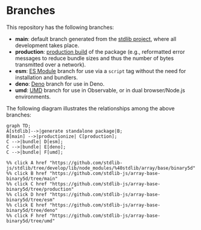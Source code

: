 <!--

@license Apache-2.0

Copyright (c) 2022 The Stdlib Authors.

Licensed under the Apache License, Version 2.0 (the "License");
you may not use this file except in compliance with the License.
You may obtain a copy of the License at

    http://www.apache.org/licenses/LICENSE-2.0

Unless required by applicable law or agreed to in writing, software
distributed under the License is distributed on an "AS IS" BASIS,
WITHOUT WARRANTIES OR CONDITIONS OF ANY KIND, either express or implied.
See the License for the specific language governing permissions and
limitations under the License.

-->

# Branches

This repository has the following branches:

-   **main**: default branch generated from the [stdlib project][stdlib-url], where all development takes place.
-   **production**: [production build][production-url] of the package (e.g., reformatted error messages to reduce bundle sizes and thus the number of bytes transmitted over a network).
-   **esm**: [ES Module][esm-url] branch for use via a `script` tag without the need for installation and bundlers.
-   **deno**: [Deno][deno-url] branch for use in Deno.
-   **umd**: [UMD][umd-url] branch for use in Observable, or in dual browser/Node.js environments.

The following diagram illustrates the relationships among the above branches:

```mermaid
graph TD;
A[stdlib]-->|generate standalone package|B;
B[main] -->|productionize| C[production];
C -->|bundle| D[esm];
C -->|bundle| E[deno];
C -->|bundle| F[umd];

%% click A href "https://github.com/stdlib-js/stdlib/tree/develop/lib/node_modules/%40stdlib/array/base/binary5d"
%% click B href "https://github.com/stdlib-js/array-base-binary5d/tree/main"
%% click C href "https://github.com/stdlib-js/array-base-binary5d/tree/production"
%% click D href "https://github.com/stdlib-js/array-base-binary5d/tree/esm"
%% click E href "https://github.com/stdlib-js/array-base-binary5d/tree/deno"
%% click F href "https://github.com/stdlib-js/array-base-binary5d/tree/umd"
```

[stdlib-url]: https://github.com/stdlib-js/stdlib/tree/develop/lib/node_modules/%40stdlib/array/base/binary5d
[production-url]: https://github.com/stdlib-js/array-base-binary5d/tree/production
[deno-url]: https://github.com/stdlib-js/array-base-binary5d/tree/deno
[umd-url]: https://github.com/stdlib-js/array-base-binary5d/tree/umd
[esm-url]: https://github.com/stdlib-js/array-base-binary5d/tree/esm
